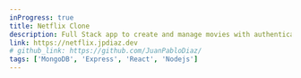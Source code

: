 ```yaml
---
inProgress: true
title: Netflix Clone
description: Full Stack app to create and manage movies with authentication. MERN stack.
link: https://netflix.jpdiaz.dev
# github_link: https://github.com/JuanPabloDiaz/
tags: ['MongoDB', 'Express', 'React', 'Nodejs']
---
```

